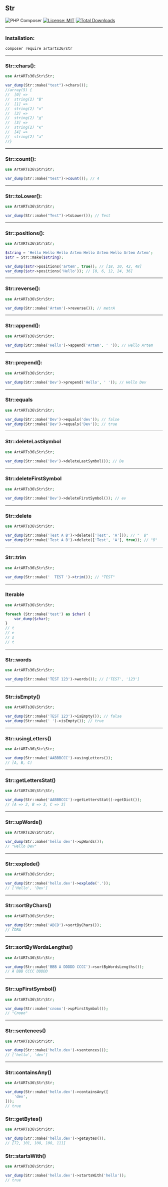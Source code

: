 Str
----

![PHP Composer](https://github.com/ArtARTs36/str/workflows/Testing/badge.svg?branch=master)
[![License: MIT](https://img.shields.io/badge/License-MIT-yellow.svg)](https://opensource.org/licenses/MIT)
<a href="https://poser.pugx.org/artarts36/str/d/total.svg">
    <img src="https://poser.pugx.org/artarts36/str/d/total.svg" alt="Total Downloads">
</a>

----

### Installation:

`composer require artarts36/str`

---

### Str::chars():

```php
use ArtARTs36\Str\Str;

var_dump(Str::make("test")->chars());
//array(5) {
//  [0] =>
//  string(2) "В"
//  [1] =>
//  string(2) "о"
//  [2] =>
//  string(2) "д"
//  [3] =>
//  string(2) "к"
//  [4] =>
//  string(2) "а"
//}

```

---

### Str::count():

```php
use ArtARTs36\Str\Str;

var_dump(Str::make("test")->count()); // 4
```

---

### Str::toLower():

```php
use ArtARTs36\Str\Str;

var_dump(Str::make("Test")->toLower()); // Test
```

---

### Str::positions():

```php
use ArtARTs36\Str\Str;

$string = 'Hello Hello Hello Artem Hello Artem Hello Artem Artem';
$str = Str::make($string);

var_dump($str->positions('artem', true)); // [18, 30, 42, 48]
var_dump($str->positions('Hello')); // [0, 6, 12, 24, 36]
```

---

### Str::reverse():

```php
use ArtARTs36\Str\Str;

var_dump(Str::make('Artem')->reverse()); // metrA
```

---

### Str::append():

```php
use ArtARTs36\Str\Str;

var_dump(Str::make('Hello')->append('Artem', ' ')); // Hello Artem 
```

---

### Str::prepend():

```php
use ArtARTs36\Str\Str;

var_dump(Str::make('Dev')->prepend('Hello', ' ')); // Hello Dev 
```

---

### Str::equals

```php
use ArtARTs36\Str\Str;

var_dump(Str::make('Dev')->equals('dev')); // false
var_dump(Str::make('Dev')->equals('Dev')); // true
```

---

### Str::deleteLastSymbol

```php
use ArtARTs36\Str\Str;

var_dump(Str::make('Dev')->deleteLastSymbol()); // De
```

---

### Str::deleteFirstSymbol

```php
use ArtARTs36\Str\Str;

var_dump(Str::make('Dev')->deleteFirstSymbol()); // ev
```

---

### Str::delete

```php
use ArtARTs36\Str\Str;

var_dump(Str::make('Test A B')->delete(['Test', 'A'])); // "  B"
var_dump(Str::make('Test A B')->delete(['Test', 'A'], true)); // "B"
```

---

### Str::trim

```php
use ArtARTs36\Str\Str;

var_dump(Str::make('  TEST ')->trim()); // "TEST"
```

---

### Iterable

```php
use ArtARTs36\Str\Str;

foreach (Str::make('test') as $char) {
    var_dump($char);
}
// t
// e
// s
// t
```

---

### Str::words

```php
use ArtARTs36\Str\Str;

var_dump(Str::make('TEST 123')->words()); // ['TEST', '123']
```

---

### Str::isEmpty()

```php
use ArtARTs36\Str\Str;

var_dump(Str::make('TEST 123')->isEmpty()); // false
var_dump(Str::make(' ')->isEmpty()); // true
```

---

### Str::usingLetters()

```php
use ArtARTs36\Str\Str;

var_dump(Str::make('AABBBCCC')->usingLetters());
// [A, B, C]
```

---

### Str::getLettersStat()

```php
use ArtARTs36\Str\Str;

var_dump(Str::make('AABBBCCC')->getLettersStat()->getDict());
// [A => 2, B => 3, C => 3]
```

---

### Str::upWords()

```php
use ArtARTs36\Str\Str;

var_dump(Str::make('hello dev')->upWords());
// "Hello Dev"
```

---

### Str::explode()

```php
use ArtARTs36\Str\Str;

var_dump(Str::make('hello.dev')->explode('.'));
// ['Hello', 'Dev']
```

---

### Str::sortByChars()

```php
use ArtARTs36\Str\Str;

var_dump(Str::make('ABCD')->sortByChars());
// CDBA
```

---

### Str::sortByWordsLengths()

```php
use ArtARTs36\Str\Str;

var_dump(Str::make('BBB A DDDDD CCCC')->sortByWordsLengths());
// A BBB CCCC DDDDD
```

---

### Str::upFirstSymbol()

```php
use ArtARTs36\Str\Str;

var_dump(Str::make('слово')->upFirstSymbol());
// "Слово"
```
---

### Str::sentences()

```php
use ArtARTs36\Str\Str;

var_dump(Str::make('hello.dev')->sentences());
// ['hello', 'dev']
```
---

### Str::containsAny()

```php
use ArtARTs36\Str\Str;

var_dump(Str::make('hello.dev')->containsAny([
    'dev',
]));
// true
```

### Str::getBytes()

```php
use ArtARTs36\Str\Str;

var_dump(Str::make('hello.dev')->getBytes());
// [72, 101, 108, 108, 111]
```

### Str::startsWith()

```php
use ArtARTs36\Str\Str;

var_dump(Str::make('hello.dev')->startsWith('hello'));
// true
```
